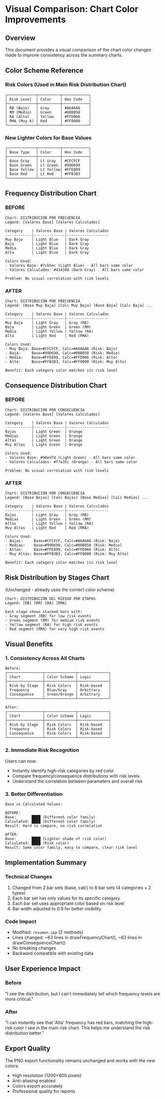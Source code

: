 # Visual Comparison: Chart Color Improvements

## Overview
This document provides a visual comparison of the chart color changes made to improve consistency across the summary charts.

## Color Scheme Reference

### Risk Colors (Used in Main Risk Distribution Chart)
```
┌─────────────┬──────────┬────────────┐
│ Risk Level  │ Color    │ Hex Code   │
├─────────────┼──────────┼────────────┤
│ RB (Bajo)   │ Gray     │ #A6A6A6    │
│ RM (Medio)  │ Green    │ #00B050    │
│ RA (Alto)   │ Yellow   │ #FFD966    │
│ RMA (Muy A) │ Red      │ #FF0000    │
└─────────────┴──────────┴────────────┘
```

### New Lighter Colors for Base Values
```
┌─────────────┬──────────┬────────────┐
│ Base Type   │ Color    │ Hex Code   │
├─────────────┼──────────┼────────────┤
│ Base Gray   │ Lt Gray  │ #CFCFCF    │
│ Base Green  │ Lt Green │ #99D699    │
│ Base Yellow │ Lt Yellow│ #FFE899    │
│ Base Red    │ Lt Red   │ #FFB3B3    │
└─────────────┴──────────┴────────────┘
```

## Frequency Distribution Chart

### BEFORE
```
Chart: DISTRIBUCIÓN POR FRECUENCIA
Legend: [Valores Base] [Valores Calculados]

Category    | Valores Base | Valores Calculados
------------|--------------|-------------------
Muy Baja    | Light Blue   | Dark Gray
Baja        | Light Blue   | Dark Gray
Media       | Light Blue   | Dark Gray
Alta        | Light Blue   | Dark Gray

Colors Used:
- Valores Base: #7cb5ec (Light Blue) - All bars same color
- Valores Calculados: #434348 (Dark Gray) - All bars same color

Problem: No visual correlation with risk levels
```

### AFTER
```
Chart: DISTRIBUCIÓN POR FRECUENCIA
Legend: [Base Muy Baja] [Calc Muy Baja] [Base Baja] [Calc Baja] ...

Category    | Valores Base | Valores Calculados
------------|--------------|-------------------
Muy Baja    | Light Gray   | Gray (RB)
Baja        | Light Green  | Green (RM)
Media       | Light Yellow | Yellow (RA)
Alta        | Light Red    | Red (RMA)

Colors Used:
- Muy Baja: Base=#CFCFCF, Calc=#A6A6A6 (Risk: Bajo)
- Baja:     Base=#99D699, Calc=#00B050 (Risk: Medio)
- Media:    Base=#FFE899, Calc=#FFD966 (Risk: Alto)
- Alta:     Base=#FFB3B3, Calc=#FF0000 (Risk: Muy Alto)

Benefit: Each category color matches its risk level
```

## Consequence Distribution Chart

### BEFORE
```
Chart: DISTRIBUCIÓN POR CONSECUENCIA
Legend: [Valores Base] [Valores Calculados]

Category    | Valores Base | Valores Calculados
------------|--------------|-------------------
Bajas       | Light Green  | Orange
Medias      | Light Green  | Orange
Altas       | Light Green  | Orange
Muy Altas   | Light Green  | Orange

Colors Used:
- Valores Base: #90ed7d (Light Green) - All bars same color
- Valores Calculados: #f7a35c (Orange) - All bars same color

Problem: No visual correlation with risk levels
```

### AFTER
```
Chart: DISTRIBUCIÓN POR CONSECUENCIA
Legend: [Base Bajas] [Calc Bajas] [Base Medias] [Calc Medias] ...

Category    | Valores Base | Valores Calculados
------------|--------------|-------------------
Bajas       | Light Gray   | Gray (RB)
Medias      | Light Green  | Green (RM)
Altas       | Light Yellow | Yellow (RA)
Muy Altas   | Light Red    | Red (RMA)

Colors Used:
- Bajas:     Base=#CFCFCF, Calc=#A6A6A6 (Risk: Bajo)
- Medias:    Base=#99D699, Calc=#00B050 (Risk: Medio)
- Altas:     Base=#FFE899, Calc=#FFD966 (Risk: Alto)
- Muy Altas: Base=#FFB3B3, Calc=#FF0000 (Risk: Muy Alto)

Benefit: Each category color matches its risk level
```

## Risk Distribution by Stages Chart
(Unchanged - already uses the correct color scheme)

```
Chart: DISTRIBUCIÓN DEL RIESGO POR ETAPAS
Legend: [RB] [RM] [RA] [RMA]

Each stage shows stacked bars with:
- Gray segment (RB) for low risk events
- Green segment (RM) for medium risk events
- Yellow segment (RA) for high risk events
- Red segment (RMA) for very high risk events
```

## Visual Benefits

### 1. Consistency Across All Charts
```
Before:
┌────────────────┬──────────────┬──────────────┐
│ Chart          │ Color Scheme │ Logic        │
├────────────────┼──────────────┼──────────────┤
│ Risk by Stage  │ Risk Colors  │ Risk-based   │
│ Frequency      │ Blue/Gray    │ Arbitrary    │
│ Consequence    │ Green/Orange │ Arbitrary    │
└────────────────┴──────────────┴──────────────┘

After:
┌────────────────┬──────────────┬──────────────┐
│ Chart          │ Color Scheme │ Logic        │
├────────────────┼──────────────┼──────────────┤
│ Risk by Stage  │ Risk Colors  │ Risk-based   │
│ Frequency      │ Risk Colors  │ Risk-based   │
│ Consequence    │ Risk Colors  │ Risk-based   │
└────────────────┴──────────────┴──────────────┘
```

### 2. Immediate Risk Recognition
Users can now:
- Instantly identify high-risk categories by red color
- Compare frequency/consequence distributions with risk levels
- Understand the correlation between parameters and overall risk

### 3. Better Differentiation
```
Base vs Calculated Values:

BEFORE:
Base:       ████ (Different color family)
Calculated: ████ (Different color family)
Result: Hard to compare, no risk correlation

AFTER:
Base:       ████ (Lighter shade of risk color)
Calculated: ████ (Risk color)
Result: Same color family, easy to compare, clear risk level
```

## Implementation Summary

### Technical Changes
1. Changed from 2 bar sets (base, calc) to 8 bar sets (4 categories × 2 types)
2. Each bar set has only values for its specific category
3. Each bar set uses appropriate color based on risk level
4. Bar width adjusted to 0.9 for better visibility

### Code Impact
- Modified: `resumen.cpp` (2 methods)
- Lines changed: ~63 lines in drawFrequencyChart(), ~63 lines in drawConsequenceChart()
- No breaking changes
- Backward compatible with existing data

## User Experience Impact

### Before
"I see the distribution, but I can't immediately tell which frequency levels are more critical."

### After
"I can instantly see that 'Alta' frequency has red bars, matching the high-risk color I see in the main risk chart. This helps me understand the risk distribution better."

## Export Quality
The PNG export functionality remains unchanged and works with the new colors:
- High resolution (1200×800 pixels)
- Anti-aliasing enabled
- Colors export accurately
- Professional quality for reports
